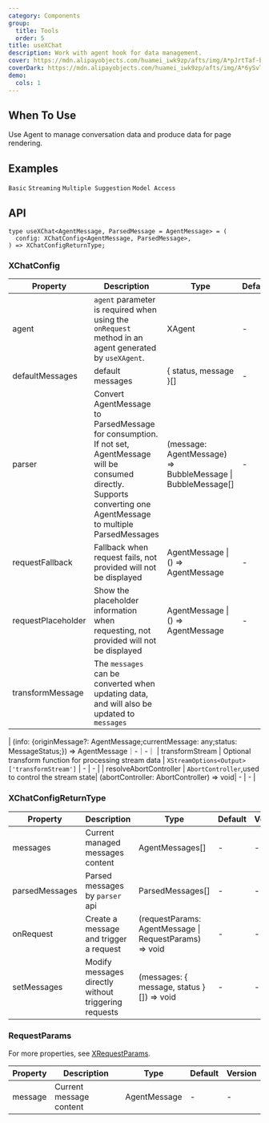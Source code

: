 ```yaml
---
category: Components
group:
  title: Tools
  order: 5
title: useXChat
description: Work with agent hook for data management.
cover: https://mdn.alipayobjects.com/huamei_iwk9zp/afts/img/A*pJrtTaf-bWAAAAAAAAAAAAAADgCCAQ/original
coverDark: https://mdn.alipayobjects.com/huamei_iwk9zp/afts/img/A*6ySvTqb7XhkAAAAAAAAAAAAADgCCAQ/original
demo:
  cols: 1
---
```


## When To Use

Use Agent to manage conversation data and produce data for page rendering.

## Examples

<!-- prettier-ignore -->
<code src="./demo/basic.tsx">Basic</code>
<code src="./demo/stream.tsx">Streaming</code>
<code src="./demo/suggestions.tsx">Multiple Suggestion</code>
<code src="./demo/model.tsx">Model Access</code>

## API

```tsx | pure
type useXChat<AgentMessage, ParsedMessage = AgentMessage> = (
  config: XChatConfig<AgentMessage, ParsedMessage>,
) => XChatConfigReturnType;
```

### XChatConfig

| Property | Description | Type | Default | Version |
| --- | --- | --- | --- | --- |
| agent | `agent` parameter is required when using the `onRequest` method in an agent generated by `useXAgent`. | XAgent | - | - |
| defaultMessages | default messages | { status, message }[] | - | - |
| parser | Convert AgentMessage to ParsedMessage for consumption. If not set, AgentMessage will be consumed directly. Supports converting one AgentMessage to multiple ParsedMessages | (message: AgentMessage) => BubbleMessage \| BubbleMessage[] | - | - |
| requestFallback | Fallback when request fails, not provided will not be displayed | AgentMessage \| () => AgentMessage | - | - |
| requestPlaceholder | Show the placeholder information when requesting, not provided will not be displayed | AgentMessage \| () => AgentMessage | - | - |
| transformMessage | The `messages` can be converted when updating data, and will also be updated to `messages` |

| (info: {originMessage?: AgentMessage;currentMessage: any;status: MessageStatus;}) => AgentMessage｜-｜-｜ | transformStream | Optional transform function for processing stream data | `XStreamOptions<Output>['transformStream']` | - | - | | resolveAbortController | `AbortController`,used to control the stream state| (abortController: AbortController) => void| - | - |

### XChatConfigReturnType

| Property | Description | Type | Default | Version |
| --- | --- | --- | --- | --- |
| messages | Current managed messages content | AgentMessages[] | - | - |
| parsedMessages | Parsed messages by `parser` api | ParsedMessages[] | - | - |
| onRequest | Create a message and trigger a request | (requestParams: AgentMessage \| RequestParams) => void | - | - |
| setMessages | Modify messages directly without triggering requests | (messages: { message, status }[]) => void | - | - |

### RequestParams

For more properties, see [XRequestParams](http://localhost:8001/components/x-request#xrequestparams).

| Property | Description             | Type         | Default | Version |
| -------- | ----------------------- | ------------ | ------- | ------- |
| message  | Current message content | AgentMessage | -       | -       |
